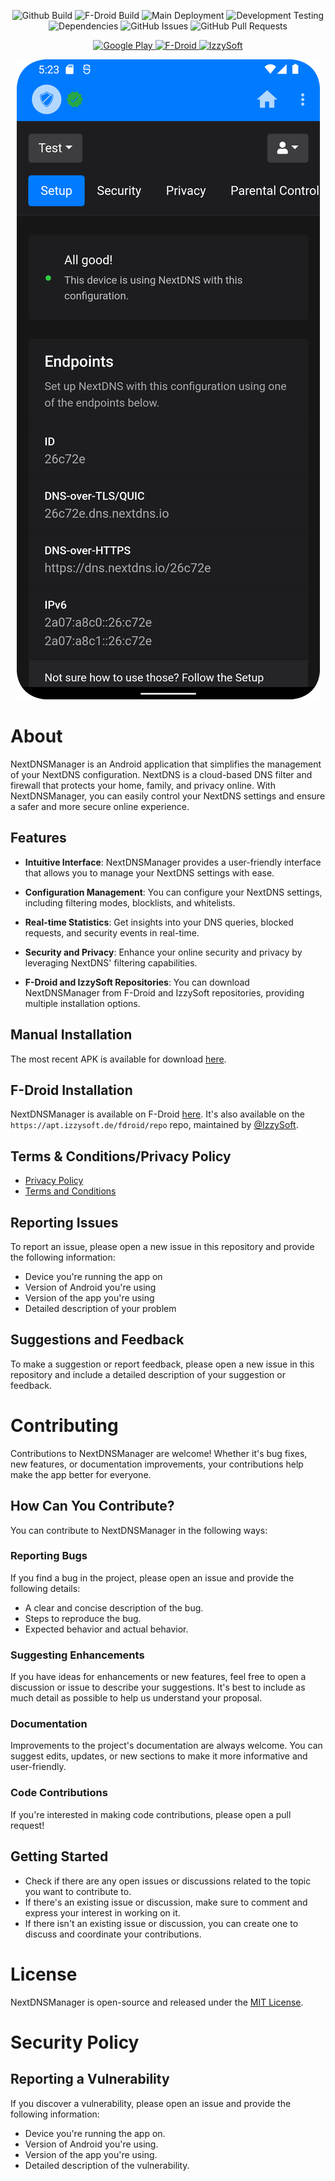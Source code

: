 <p align="center">
  <img src="https://img.shields.io/github/release/doubleangels/NextDNSManager.svg?logo=github&label=GitHub%20Build" alt="Github Build">
  <img src="https://img.shields.io/f-droid/v/com.doubleangels.nextdnsmanagement.svg?logo=F-Droid&label=F-Droid%20Build" alt="F-Droid Build">
  <img src="https://img.shields.io/github/actions/workflow/status/doubleangels/NextDNSManager/.github/workflows/deploy.yml?label=Deployment%20Pipeline" alt="Main Deployment">
  <img src="https://img.shields.io/github/actions/workflow/status/doubleangels/NextDNSManager/.github/workflows/test-dev.yml?label=Development%20Testing" alt="Development Testing">
  <img src="https://img.shields.io/librariesio/github/doubleangels/NextDNSManager?label=Dependencies" alt="Dependencies">
  <img src="https://img.shields.io/github/issues/doubleangels/NextDNSManager?label=GitHub%20Issues" alt="GitHub Issues">
  <img src="https://img.shields.io/github/issues-pr/doubleangels/NextDNSManager?label=GitHub%20Pull%20Requests" alt="GitHub Pull Requests">
</p>

<p align="center">
  <a href="https://play.google.com/store/apps/details?id=com.doubleangels.nextdnsmanagement">
    <img src="https://play.google.com/intl/en_us/badges/static/images/badges/en_badge_web_generic.png" alt="Google Play">
  </a>
  <a href="https://f-droid.org/en/packages/com.doubleangels.nextdnsmanagement">
    <img src="https://fdroid.gitlab.io/artwork/badge/get-it-on.png" alt="F-Droid">
  </a>
  <a href="https://apt.izzysoft.de/packages/com.doubleangels.nextdnsmanagement/">
    <img src="https://gitlab.com/IzzyOnDroid/repo/-/raw/master/assets/IzzyOnDroid.png" alt="IzzySoft">
  </a>
</p>

<p align="center">
  <img src="screenshot.png" alt="Screenshot">
</p>

# About

NextDNSManager is an Android application that simplifies the management of your NextDNS configuration. NextDNS is a cloud-based DNS filter and firewall that protects your home, family, and privacy online. With NextDNSManager, you can easily control your NextDNS settings and ensure a safer and more secure online experience.

## Features

- **Intuitive Interface**: NextDNSManager provides a user-friendly interface that allows you to manage your NextDNS settings with ease.

- **Configuration Management**: You can configure your NextDNS settings, including filtering modes, blocklists, and whitelists.

- **Real-time Statistics**: Get insights into your DNS queries, blocked requests, and security events in real-time.

- **Security and Privacy**: Enhance your online security and privacy by leveraging NextDNS' filtering capabilities.

- **F-Droid and IzzySoft Repositories**: You can download NextDNSManager from F-Droid and IzzySoft repositories, providing multiple installation options.

## Manual Installation

The most recent APK is available for download [here](https://github.com/doubleangels/NextDNSManager/releases).

## F-Droid Installation

NextDNSManager is available on F-Droid [here](https://f-droid.org/en/packages/com.doubleangels.nextdnsmanagement).
It's also available on the `https://apt.izzysoft.de/fdroid/repo` repo, maintained by [@IzzySoft](https://github.com/IzzySoft).

## Terms & Conditions/Privacy Policy

- [Privacy Policy](https://doubleangels.github.io/privacyPolicy/nextdns.html)
- [Terms and Conditions](https://doubleangels.github.io/privacyPolicy/nextdns_terms.html)

## Reporting Issues

To report an issue, please open a new issue in this repository and provide the following information:

- Device you're running the app on
- Version of Android you're using
- Version of the app you're using
- Detailed description of your problem

## Suggestions and Feedback

To make a suggestion or report feedback, please open a new issue in this repository and include a detailed description of your suggestion or feedback.

# Contributing

Contributions to NextDNSManager are welcome! Whether it's bug fixes, new features, or documentation improvements, your contributions help make the app better for everyone.

## How Can You Contribute?

You can contribute to NextDNSManager in the following ways:

### Reporting Bugs

If you find a bug in the project, please open an issue and provide the following details:

- A clear and concise description of the bug.
- Steps to reproduce the bug.
- Expected behavior and actual behavior.

### Suggesting Enhancements

If you have ideas for enhancements or new features, feel free to open a discussion or issue to describe your suggestions. It's best to include as much detail as possible to help us understand your proposal.

### Documentation

Improvements to the project's documentation are always welcome. You can suggest edits, updates, or new sections to make it more informative and user-friendly.

### Code Contributions

If you're interested in making code contributions, please open a pull request!

## Getting Started

- Check if there are any open issues or discussions related to the topic you want to contribute to.
- If there's an existing issue or discussion, make sure to comment and express your interest in working on it.
- If there isn't an existing issue or discussion, you can create one to discuss and coordinate your contributions.


# License

NextDNSManager is open-source and released under the [MIT License](LICENSE).

# Security Policy

## Reporting a Vulnerability

If you discover a vulnerability, please open an issue and provide the following information:

- Device you're running the app on.
- Version of Android you're using.
- Version of the app you're using.
- Detailed description of the vulnerability.
</p>
